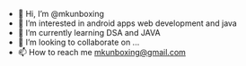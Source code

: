- 👋 Hi, I’m @mkunboxing
- 👀 I’m interested in android apps web development and java
- 🌱 I’m currently learning DSA and JAVA
- 💞️ I’m looking to collaborate on ...
- 📫 How to reach me mkunboxing@gmail.com

<!---
mkunboxing/mkunboxing is a ✨ special ✨ repository because its `README.md` (this file) appears on your GitHub profile.
You can click the Preview link to take a look at your changes.
--->
